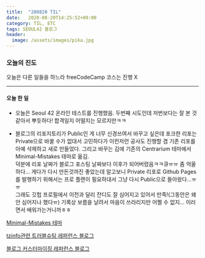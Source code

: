 ```yaml
---
title:  "200820 TIL"
date:   2020-08-20T14:25:52+09:00
category: TIL, ETC
tags: SEOUL42 블로그
header:
  image: /assets/images/pika.jpg
---
```


<h3>오늘의 진도</h3>

오늘은 다른 일들을 하느라 freeCodeCamp 코스는 진행 X

<hr>

<h4>오늘 한 일</h4>

 - 오늘은 Seoul 42 온라인 테스트를 진행했음. 두번째 시도인데 저번보다는 잘 본 것 같아서 뿌듯하다! 합격일지 어떨지는 모르지만ㅋㅋ

 - 블로그의 리포지토리가 Public인 게 너무 신경쓰여서 바꾸고 싶은데 포크한 리포는 Private으로 바꿀 수가 없대서 고민하다가 이런저런 공사도 진행할 겸 기존 리포를 아예 삭제하고 새로 만들었다. 그리고 바꾸는 김에 기존의 Centrarium 테마에서 Minimal-Mistakes 테마로 옮김.
<br>덕분에 리포 날짜가 블로그 포스팅 날짜보다 이후가 되어버렸음ㅋㅋ큐ㅠㅠ 좀 억울하다... 게다가 다시 만든것까진 좋았는데 알고보니 Private 리포로 Github Pages를 발행하기 위해서는 프로 플랜이 필요하대서 그냥 다시 Public으로 돌아왔다...ㅠㅠ
<br>그래도 깃헙 프로필에서 이전과 달리 잔디도 잘 심어지고 있어서 만족!(그동안은 왜 안 심어지나 했다ㅠ) 기록상 보름을 날려서 마음이 쓰라리지만 어쩔 수 없지... 이러면서 배워가는거니까ㅎㅎ

[Minimal-Mistakes 테마](https://mmistakes.github.io/minimal-mistakes/)

[tzinfo관련 트러블슈팅 레퍼런스 블로그](https://honsal.blogspot.com/2015/12/tzinfo.html)

[블로그 커스터마이징 레퍼런스 블로그](https://hahafamilia.github.io/howto/jekyll-github-mistakes-blog/)